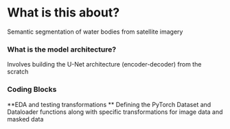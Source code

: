 # What is this about?
Semantic segmentation of water bodies from satellite imagery

### What is the model architecture?
Involves building the U-Net architecture (encoder-decoder) from the scratch

### Coding Blocks
**EDA and testing transformations 
** Defining the PyTorch Dataset and Dataloader functions along with specific transformations for image data and masked data
